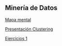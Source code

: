## Minería de Datos
[Mapa mental](https://github.com/patyarvizu/Mineria-de-datos/blob/master/MapaMental_1_1823604.pdf)

[Presentación Clustering](https://github.com/patyarvizu/Mineria-de-datos/blob/master/Presentacion_Clustering_002_(Con_Ejercicio).pdf)

[Ejercicios 1](https://github.com/gnoelopez/MineriaDeDatos/blob/master/Ejercicios1_1_002.ipynb)
